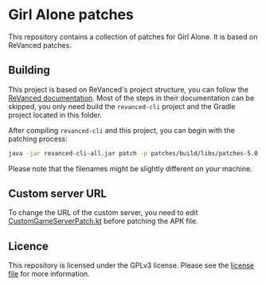 # Girl Alone patches

This repository contains a collection of patches for Girl Alone. It is based on ReVanced patches.

## Building

This project is based on ReVanced's project structure, you can follow the [ReVanced documentation](https://github.com/ReVanced/revanced-documentation). Most of the steps in their documentation can be skipped, you only need build the `revanced-cli` project and the Gradle project located in this folder.

After compiling `revanced-cli` and this project, you can begin with the patching process:
```bash
java -jar revanced-cli-all.jar patch -p patches/build/libs/patches-5.0.0-dev.1.rvp -e "Use a custom game server" -o output.apk original_game.apk
```
Please note that the filenames might be slightly different on your machine.

## Custom server URL

To change the URL of the custom server, you need to edit [CustomGameServerPatch.kt](patches/src/main/kotlin/app/revanced/patches/girlalone/url/CustomGameServerPatch.kt) before patching the APK file.

## Licence

This repository is licensed under the GPLv3 license. Please see the [license file](LICENSE) for more information.

